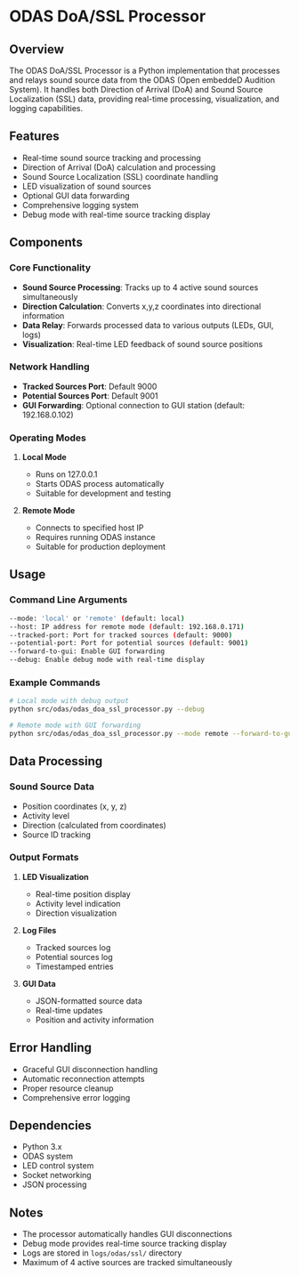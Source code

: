 # ODAS DoA/SSL Processor

## Overview
The ODAS DoA/SSL Processor is a Python implementation that processes and relays sound source data from the ODAS (Open embeddeD Audition System). It handles both Direction of Arrival (DoA) and Sound Source Localization (SSL) data, providing real-time processing, visualization, and logging capabilities.

## Features
- Real-time sound source tracking and processing
- Direction of Arrival (DoA) calculation and processing
- Sound Source Localization (SSL) coordinate handling
- LED visualization of sound sources
- Optional GUI data forwarding
- Comprehensive logging system
- Debug mode with real-time source tracking display

## Components

### Core Functionality
- **Sound Source Processing**: Tracks up to 4 active sound sources simultaneously
- **Direction Calculation**: Converts x,y,z coordinates into directional information
- **Data Relay**: Forwards processed data to various outputs (LEDs, GUI, logs)
- **Visualization**: Real-time LED feedback of sound source positions

### Network Handling
- **Tracked Sources Port**: Default 9000
- **Potential Sources Port**: Default 9001
- **GUI Forwarding**: Optional connection to GUI station (default: 192.168.0.102)

### Operating Modes
1. **Local Mode**
   - Runs on 127.0.0.1
   - Starts ODAS process automatically
   - Suitable for development and testing

2. **Remote Mode**
   - Connects to specified host IP
   - Requires running ODAS instance
   - Suitable for production deployment

## Usage

### Command Line Arguments
```bash
--mode: 'local' or 'remote' (default: local)
--host: IP address for remote mode (default: 192.168.0.171)
--tracked-port: Port for tracked sources (default: 9000)
--potential-port: Port for potential sources (default: 9001)
--forward-to-gui: Enable GUI forwarding
--debug: Enable debug mode with real-time display
```

### Example Commands
```bash
# Local mode with debug output
python src/odas/odas_doa_ssl_processor.py --debug

# Remote mode with GUI forwarding
python src/odas/odas_doa_ssl_processor.py --mode remote --forward-to-gui
```

## Data Processing

### Sound Source Data
- Position coordinates (x, y, z)
- Activity level
- Direction (calculated from coordinates)
- Source ID tracking

### Output Formats
1. **LED Visualization**
   - Real-time position display
   - Activity level indication
   - Direction visualization

2. **Log Files**
   - Tracked sources log
   - Potential sources log
   - Timestamped entries

3. **GUI Data**
   - JSON-formatted source data
   - Real-time updates
   - Position and activity information

## Error Handling
- Graceful GUI disconnection handling
- Automatic reconnection attempts
- Proper resource cleanup
- Comprehensive error logging

## Dependencies
- Python 3.x
- ODAS system
- LED control system
- Socket networking
- JSON processing

## Notes
- The processor automatically handles GUI disconnections
- Debug mode provides real-time source tracking display
- Logs are stored in `logs/odas/ssl/` directory
- Maximum of 4 active sources are tracked simultaneously 